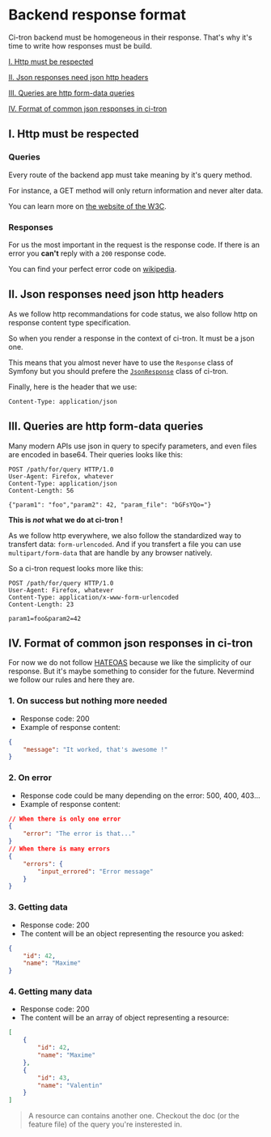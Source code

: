 Backend response format
=======================

Ci-tron backend must be homogeneous in their response. That's why it's time
to write how responses must be build.

[I. Http must be respected](#i-http-must-be-respected)

[II. Json responses need json http headers](#ii-json-responses-need-json-http-headers)

[III. Queries are http form-data queries](#iii-queries-are-http-form-data-queries)

[IV. Format of common json responses in ci-tron](#iv-format-of-common-json-responses-in-ci-tron)

I. Http must be respected
-------------------------

### Queries

Every route of the backend app must take meaning by it's query method.

For instance, a GET method will only return information and never alter
data.

You can learn more on
[the website of the W3C](https://www.w3.org/Protocols/rfc2616/rfc2616-sec9.html).

### Responses

For us the most important in the request is the response code. If there
is an error you **can't** reply with a `200` response code.

You can find your perfect error code on
[wikipedia](https://www.wikiwand.com/en/List_of_HTTP_status_codes).

II. Json responses need json http headers
-----------------------------------------

As we follow http recommandations for code status, we also follow http on
response content type specification.

So when you render a response in the context of ci-tron. It must be a json
one.

This means that you almost never have to use the `Response` class of
Symfony but you should prefere the [`JsonResponse`](https://github.com/ci-tron/ci-tron/blob/master/src%2FCiTron%2FSymfony%2FHttpFoundation%2FJsonResponse.php) class of ci-tron.

Finally, here is the header that we use:

```
Content-Type: application/json
```


III. Queries are http form-data queries
---------------------------------------

Many modern APIs use json in query to specify parameters, and even files
are encoded in base64. Their queries looks like this:

```
POST /path/for/query HTTP/1.0
User-Agent: Firefox, whatever
Content-Type: application/json
Content-Length: 56

{"param1": "foo","param2": 42, "param_file": "bGFsYQo="}
```

**This is *not* what we do at ci-tron !**

As we follow http everywhere, we also follow the standardized way to
transfert data: `form-urlencoded`. And if you transfert a file you can use
`multipart/form-data` that are handle by any browser natively.

So a ci-tron request looks more like this:

```
POST /path/for/query HTTP/1.0
User-Agent: Firefox, whatever
Content-Type: application/x-www-form-urlencoded
Content-Length: 23

param1=foo&param2=42
```

IV. Format of common json responses in ci-tron
----------------------------------------------

For now we do not follow [HATEOAS](https://www.wikiwand.com/en/HATEOAS)
because we like the simplicity of our response. But it's maybe something
to consider for the future. Nevermind we follow our rules and here they are.


### 1. On success but nothing more needed

* Response code: 200
* Example of response content:

```json
{
    "message": "It worked, that's awesome !"
}
```

### 2. On error

* Response code could be many depending on the error: 500, 400, 403...
* Example of response content:

```json
// When there is only one error
{
    "error": "The error is that..."
}
// When there is many errors
{
    "errors": {
        "input_errored": "Error message"
    }
}
```

### 3. Getting data

* Response code: 200
* The content will be an object representing the resource you asked:

```json
{
    "id": 42,
    "name": "Maxime"
}
```

### 4. Getting many data


* Response code: 200
* The content will be an array of object representing a resource:

```json
[
    {
        "id": 42,
        "name": "Maxime"
    },
    {
        "id": 43,
        "name": "Valentin"
    }
]
```

> A resource can contains another one. Checkout the doc (or the feature file) of the query you're insterested in.
